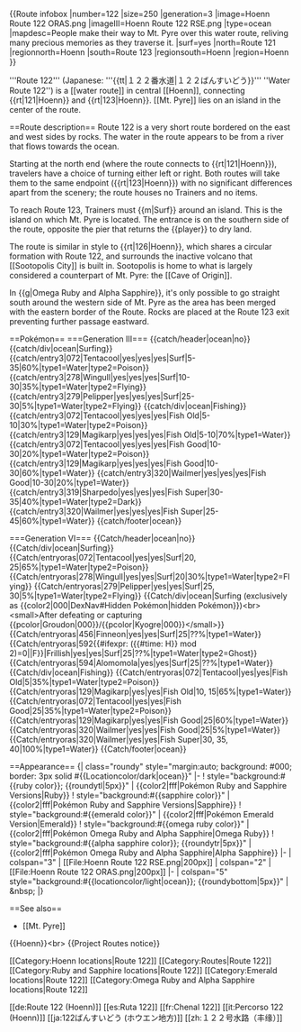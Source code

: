 {{Route infobox
|number=122
|size=250
|generation=3
|image=Hoenn Route 122 ORAS.png
|imageIII=Hoenn Route 122 RSE.png
|type=ocean
|mapdesc=People make their way to Mt. Pyre over this water route, reliving many precious memories as they traverse it.
|surf=yes
|north=Route 121
|regionnorth=Hoenn
|south=Route 123
|regionsouth=Hoenn
|region=Hoenn
}}

'''Route 122''' (Japanese: '''{{tt|１２２番水道|１２２ばんすいどう}}''' ''Water Route 122'') is a [[water route]] in central [[Hoenn]], connecting {{rt|121|Hoenn}} and {{rt|123|Hoenn}}. [[Mt. Pyre]] lies on an island in the center of the route.

==Route description==
Route 122 is a very short route bordered on the east and west sides by rocks. The water in the route appears to be from a river that flows towards the ocean.

Starting at the north end (where the route connects to {{rt|121|Hoenn}}), travelers have a choice of turning either left or right. Both routes will take them to the same endpoint ({{rt|123|Hoenn}}) with no significant differences apart from the scenery; the route houses no Trainers and no items.

To reach Route 123, Trainers must {{m|Surf}} around an island. This is the island on which Mt. Pyre is located. The entrance is on the southern side of the route, opposite the pier that returns the {{player}} to dry land.

The route is similar in style to {{rt|126|Hoenn}}, which shares a circular formation with Route 122, and surrounds the inactive volcano that [[Sootopolis City]] is built in. Sootopolis is home to what is largely considered a counterpart of Mt. Pyre: the [[Cave of Origin]].

In {{g|Omega Ruby and Alpha Sapphire}}, it's only possible to go straight south around the western side of Mt. Pyre as the area has been merged with the eastern border of the Route.  Rocks are placed at the Route 123 exit preventing further passage eastward.

==Pokémon==
===Generation III===
{{catch/header|ocean|no}}
{{catch/div|ocean|Surfing}}
{{catch/entry3|072|Tentacool|yes|yes|yes|Surf|5-35|60%|type1=Water|type2=Poison}}
{{catch/entry3|278|Wingull|yes|yes|yes|Surf|10-30|35%|type1=Water|type2=Flying}}
{{catch/entry3|279|Pelipper|yes|yes|yes|Surf|25-30|5%|type1=Water|type2=Flying}}
{{catch/div|ocean|Fishing}}
{{catch/entry3|072|Tentacool|yes|yes|yes|Fish Old|5-10|30%|type1=Water|type2=Poison}}
{{catch/entry3|129|Magikarp|yes|yes|yes|Fish Old|5-10|70%|type1=Water}}
{{catch/entry3|072|Tentacool|yes|yes|yes|Fish Good|10-30|20%|type1=Water|type2=Poison}}
{{catch/entry3|129|Magikarp|yes|yes|yes|Fish Good|10-30|60%|type1=Water}}
{{catch/entry3|320|Wailmer|yes|yes|yes|Fish Good|10-30|20%|type1=Water}}
{{catch/entry3|319|Sharpedo|yes|yes|yes|Fish Super|30-35|40%|type1=Water|type2=Dark}}
{{catch/entry3|320|Wailmer|yes|yes|yes|Fish Super|25-45|60%|type1=Water}}
{{catch/footer|ocean}}

===Generation VI===
{{Catch/header|ocean|no}}
{{Catch/div|ocean|Surfing}}
{{Catch/entryoras|072|Tentacool|yes|yes|Surf|20, 25|65%|type1=Water|type2=Poison}}
{{Catch/entryoras|278|Wingull|yes|yes|Surf|20|30%|type1=Water|type2=Flying}}
{{Catch/entryoras|279|Pelipper|yes|yes|Surf|25, 30|5%|type1=Water|type2=Flying}}
{{Catch/div|ocean|Surfing (exclusively as {{color2|000|DexNav#Hidden Pokémon|hidden Pokémon}})&lt;br>&lt;small>After defeating or capturing {{pcolor|Groudon|000}}/{{pcolor|Kyogre|000}}&lt;/small>}}
{{Catch/entryoras|456|Finneon|yes|yes|Surf|25|??%|type1=Water}}
{{Catch/entryoras|592{{#ifexpr: ({{#time: H}} mod 2)=0||F}}|Frillish|yes|yes|Surf|25|??%|type1=Water|type2=Ghost}}
{{Catch/entryoras|594|Alomomola|yes|yes|Surf|25|??%|type1=Water}}
{{Catch/div|ocean|Fishing}}
{{Catch/entryoras|072|Tentacool|yes|yes|Fish Old|5|35%|type1=Water|type2=Poison}}
{{Catch/entryoras|129|Magikarp|yes|yes|Fish Old|10, 15|65%|type1=Water}}
{{Catch/entryoras|072|Tentacool|yes|yes|Fish Good|25|35%|type1=Water|type2=Poison}}
{{Catch/entryoras|129|Magikarp|yes|yes|Fish Good|25|60%|type1=Water}}
{{Catch/entryoras|320|Wailmer|yes|yes|Fish Good|25|5%|type1=Water}}
{{Catch/entryoras|320|Wailmer|yes|yes|Fish Super|30, 35, 40|100%|type1=Water}}
{{Catch/footer|ocean}}

==Appearance==
{| class="roundy" style="margin:auto; background: #000; border: 3px solid #{{Locationcolor/dark|ocean}}"
|-
! style="background:#{{ruby color}}; {{roundytl|5px}}" | {{color2|fff|Pokémon Ruby and Sapphire Versions|Ruby}}
! style="background:#{{sapphire color}}" | {{color2|fff|Pokémon Ruby and Sapphire Versions|Sapphire}}
! style="background:#{{emerald color}}" | {{color2|fff|Pokémon Emerald Version|Emerald}}
! style="background:#{{omega ruby color}}" | {{color2|fff|Pokémon Omega Ruby and Alpha Sapphire|Omega Ruby}}
! style="background:#{{alpha sapphire color}}; {{roundytr|5px}}" | {{color2|fff|Pokémon Omega Ruby and Alpha Sapphire|Alpha Sapphire}}
|-
| colspan="3" | [[File:Hoenn Route 122 RSE.png|200px]]
| colspan="2" | [[File:Hoenn Route 122 ORAS.png|200px]]
|-
| colspan="5" style="background:#{{locationcolor/light|ocean}}; {{roundybottom|5px}}" | &amp;nbsp;
|}

==See also==
* [[Mt. Pyre]]

{{Hoenn}}&lt;br>
{{Project Routes notice}}

[[Category:Hoenn locations|Route 122]]
[[Category:Routes|Route 122]]
[[Category:Ruby and Sapphire locations|Route 122]]
[[Category:Emerald locations|Route 122]]
[[Category:Omega Ruby and Alpha Sapphire locations|Route 122]]

[[de:Route 122 (Hoenn)]]
[[es:Ruta 122]]
[[fr:Chenal 122]]
[[it:Percorso 122 (Hoenn)]]
[[ja:122ばんすいどう (ホウエン地方)]]
[[zh:１２２号水路（丰缘）]]
